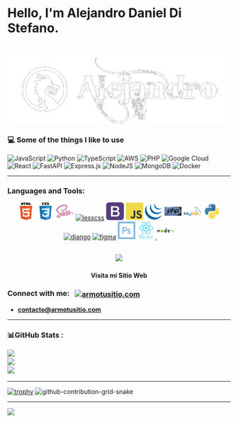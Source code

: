 # Hello, I'm Alejandro Daniel Di Stefano.

<div align="center" ><br><a href="https://armotusitio.com" target="_blank">
 <img src="nombre-logo-blanco.png" height="auto" width="600" border-radius= "20px";/></a>
 <br>
 </div>

### 💻 Some of the things I like to use
![JavaScript](https://img.shields.io/badge/javascript-%23323330.svg?style=flat&logo=javascript&logoColor=%23F7DF1E)  ![Python](https://img.shields.io/badge/python-3670A0?style=flat&logo=python&logoColor=ffdd54) ![TypeScript](https://img.shields.io/badge/typescript-%23007ACC.svg?style=flat&logo=typescript&logoColor=white)  ![AWS](https://img.shields.io/badge/AWS-%23FF9900.svg?style=flat&logo=amazon-aws&logoColor=white) ![PHP](https://img.shields.io/badge/php-%23404d51.svg?style=flat&logo=php&logoColor=yellow) ![Google Cloud](https://img.shields.io/badge/Google%20Cloud-%234285F4.svg?style=flat&logo=google-cloud&logoColor=white) ![React](https://img.shields.io/badge/react-%2320232a.svg?style=flat&logo=react&logoColor=%2361DAFB) ![FastAPI](https://img.shields.io/badge/FastAPI-005571?style=flat&logo=fastapi) ![Express.js](https://img.shields.io/badge/express.js-%23404d59.svg?style=flat&logo=express&logoColor=%2361DAFB) ![NodeJS](https://img.shields.io/badge/node.js-6DA55F?style=flat&logo=node.js&logoColor=white) ![MongoDB](https://img.shields.io/badge/MongoDB-%234ea94b.svg?style=flat&logo=mongodb&logoColor=white) ![Docker](https://img.shields.io/badge/docker-%230db7ed.svg?style=flat&logo=docker&logoColor=white)



-----

<h3 align="left">Languages and Tools:</h3>





<p align="center"> 
 <a href="https://www.w3.org/html/" target="_blank"> <img src="https://raw.githubusercontent.com/devicons/devicon/master/icons/html5/html5-original-wordmark.svg" alt="html5" width="40" height="40"/></a> <a href="https://www.w3schools.com/css/" target="_blank"> <img src="https://raw.githubusercontent.com/devicons/devicon/master/icons/css3/css3-original-wordmark.svg" alt="css3" width="40" height="40"/></a> <a href="https://www.w3.org/sass/" target="_blank"><img src="https://raw.githubusercontent.com/devicons/devicon/master/icons/sass/sass-original.svg" alt="sass" style="max-width:100%;" width="40" height="40"></a> 
 <a href="https://lesscss.org/" target="_blank"><img src="https://cdn.iconscout.com/icon/free/png-256/less-18-1175145.png" alt="lesscss" style="max-width:100%;" width="40" ></a>
 <a target="_blank" rel="" href="https://raw.githubusercontent.com/github/explore/80688e429a7d4ef2fca1e82350fe8e3517d3494d/topics/bootstrap/bootstrap.png"> <img src="https://raw.githubusercontent.com/github/explore/80688e429a7d4ef2fca1e82350fe8e3517d3494d/topics/bootstrap/bootstrap.png" style="max-width: 100%;" height="40"></a> <a href="https://developer.mozilla.org/en-US/docs/Web/JavaScript" target="_blank"> <img src="https://raw.githubusercontent.com/devicons/devicon/master/icons/javascript/javascript-original.svg" alt="Javascript" width="40" height="40"/></a> <a href="https://developer.mozilla.org/en-US/docs/Web/jQuery" target="_blank"> <img src="https://raw.githubusercontent.com/devicons/devicon/master/icons/jquery/jquery-original.svg" alt="jquery" width="40" height="40"/></a> <a href="https://www.php.net" rel="nofollow"> <img src="https://raw.githubusercontent.com/devicons/devicon/master/icons/php/php-original.svg" alt="php" style="max-width: 100%;" width="40" height="40"></a> <a href="https://www.mysql.com/" rel=""> <img src="https://raw.githubusercontent.com/devicons/devicon/master/icons/mysql/mysql-original-wordmark.svg" alt="mysql" style="max-width: 100%;" width="40" height="40"></a> 
 <a href="https://www.python.org" rel="nofollow"> <img src="https://raw.githubusercontent.com/devicons/devicon/master/icons/python/python-original.svg" alt="python" style="max-width: 100%;" width="40" height="40"></a> 
 <a href="https://www.djangoproject.com/" rel="nofollow"> <img src="https://1000marcas.net/wp-content/uploads/2021/06/Django-Logo-1.png" alt="django" style="max-width: 100%;"  height="40"></a> 
 <a href="https://www.figma.com/" target="_blank"> <img src="https://www.vectorlogo.zone/logos/figma/figma-icon.svg" alt="figma" width="40" height="40"/></a> <a href="https://www.photoshop.com/en" target="_blank"> <img src="https://raw.githubusercontent.com/devicons/devicon/master/icons/photoshop/photoshop-line.svg" alt="photoshop" width="40" height="40"/></a> 
<a href="https://reactjs.org/" target="_blank" rel="Drako01"> <img src="https://raw.githubusercontent.com/devicons/devicon/master/icons/react/react-original-wordmark.svg" alt="react" width="40" height="40"/> </a>
<a href="https://nodejs.org/" target="_blank" rel="Drako01"> <img src="https://raw.githubusercontent.com/devicons/devicon/master/icons/nodejs/nodejs-original-wordmark.svg" alt="nodejs" width="40" height="40"/> </a>
</p>





<div align="center" ><br><a href="https://armotusitio.com" target="_blank">
 <img src="https://armotusitio.com/img/Logo-Armo-tu-sitio-com.gif" height="auto" width="350" border-radius= "20px";/></a>
 <br>
 
 
 <h4>Visita mi Sitio Web</h4>
  </div>

<h3 align="left">Connect with me: &nbsp <a href="https://www.linkedin.com/in/alejandro-daniel-di-stefano-74328a175/" target="blank"><img align="center" src="https://upload.wikimedia.org/wikipedia/commons/thumb/e/e9/Linkedin_icon.svg/1024px-Linkedin_icon.svg.png" alt="armotusitio.com" height="40" width="40" /></a>
</h3>

- **contacto@armotusitio.com**
---



### 📊GitHub Stats :


![](https://github-readme-stats.vercel.app/api?username=Drako01&theme=gruvbox&hide_border=true&include_all_commits=true&count_private=false)<br/>
![](https://github-readme-streak-stats.herokuapp.com/?user=Drako01&theme=gruvbox&hide_border=true)<br/>
![](https://github-readme-stats.vercel.app/api/top-langs/?username=Drako01&theme=gruvbox&hide_border=true&include_all_commits=true&count_private=false&layout=compact)

---


<!---
Drako01/Drako01 is a ✨ special ✨ repository because its `README.md` (this file) appears on your GitHub profile.
You can click the Preview link to take a look at your changes.
--->


 [![trophy](https://github-profile-trophy.vercel.app/?username=Drako01)](https://github.com/ryo-ma/github-profile-trophy)
 ![github-contribution-grid-snake](https://user-images.githubusercontent.com/90142173/154796318-e529fdc7-2132-4ce7-8417-06b71cf02506.svg)
 
 ----
 
 [![](https://visitcount.itsvg.in/api?id=Drako01&icon=2&color=6&pretty=true)](https://github-visitor-counter-pro.vercel.app)
 
<!-- <p align="center"> 
  Visitor count<br>
  
  <img src="https://profile-counter.glitch.me/Drako01/count.svg" />
</p> -->

